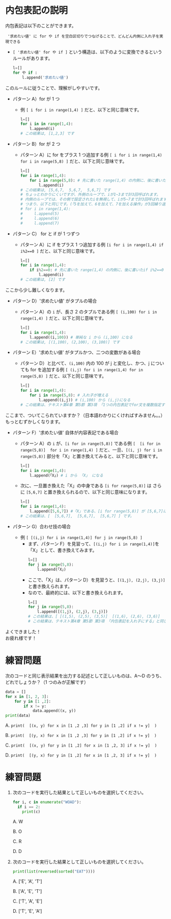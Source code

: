 # 内包表記の説明

内包表記は以下のことができます。

` '求めたい値' に for や if を空白区切りでつなげることで、どんどん内側に入れ子を実現できる`

- `[ '求めたい値' for や if ]` という構造は、以下のように変換できるというルールがあります。

  ```python
  l=[]
  for や if :
      l.append('求めたい値')
  ```

このルールに従うことで、理解がしやすいです。

- パターン A）for が 1 つ

  - 例 `[ i for i in range(1,4) ]` だと、以下と同じ意味です。
    ```python
    l=[]
    for i in in range(1,4):
        l.append(i)
    # この結果は, [1,2,3] です
    ```

- パターン B）for が 2 つ

  - パターン A）に for をプラス 1 つ追加する例 `[ i for i in range(1,4) for i in range(5,8) ]` だと、以下と同じ意味です。

    ```python
    l=[]
    for i in range(1,4):
        for i in range(5,8): # 先に書いた range(1,4) の内側に、後に書いた range(5,8) 分の入れ子が増える
            l.append(i)
    # この結果は, [5,6,7,  5,6,7,  5,6,7] です
    # ちょっとわかりにくいですが、外側のループで、iが1~3まで計3回呼ばれます。
    # 内側のループでは、その側で設定されたiを無視して、iが5~7まで計3回呼ばれます。
    # つまり、以下と同じです。(「5を加えて、6を加えて、7を加える操作」が3回繰り返されます。)
    # for i in range(1,4):
    #     l.append(5)
    #     l.append(6)
    #     l.append(7)
    ```

- パターン C） for と if が 1 つずつ

  - パターン A）に if をプラス 1 つ追加する例 `[i for i in range(1,4) if i%2==0 ]` だと、以下と同じ意味です。

    ```python
    l=[]
    for i in range(1,4):
        if i%2==0: # 先に書いた range(1,4) の内側に、後に書いたif i%2==0 分の入れ子が増える
            l.append(i)
    # この結果は, [2] です
    ```

ここから少し難しくなります。

- パターン D）'求めたい値' がタプルの場合

  - パターン A）の `i` が、長さ 2 のタプルである例 `[ (i,100) for i in range(1,4) ]` だと、以下と同じ意味です。

    ```python
    l=[]
    for i in range(1,4):
        l.append((i,100)) # 単純な i から (i,100) になる
    # この結果は, [(1,100), (2,100), (3,100)] です
    ```

- パターン E）'求めたい値' がタプルかつ、二つの変数がある場合

  - パターン D）と比べて、`(i,100)` 内の 100 が j と変化し、かつ、j についても for を追加する例 `[ (i,j) for i in range(1,4) for in range(5,8) ]` だと、以下と同じ意味です。

    ```python
    l=[]
    for i in range(1,4):
        for i in range(5,8): # 入れ子が増える
            l.append((i,j)) # (i,100) から (i,j)になる
    # この結果は、テキスト第4章 第5節 第3項 「1つの内包表記でfor文を複数指定する」にのっています！
    ```

ここまで、ついてこられていますか？（日本語わかりにくければすみません。。）  
もっとむずかしくなります。

- パターン F）'求めたい値' 自体が内容表記である場合

  - パターン A）の `i` が、`[i for in range(5,8)]` である例 `[  [i for in range(5,8)]  for i in range(1,4) ]` だと、一旦、`[(i, j) for i in range(5,8)]` 部分を「X」と置き換えてみると、以下と同じ意味です。

    ```python
    l=[]
    for i in range(1,4):
        l.append(「X」) # i から 「X」 になる
    ```

  - 次に、一旦置き換えた「X」の中身である `[i for range(5,8)]` は さらに `[5,6,7]` と置き換えられるので、以下と同じ意味になります。

    ```python
    l=[]
    for i in range(1,4):
        l.append([5,6,7]) #「X」である、[i for range(5,8)] が [5,6,7]になる
    # この結果は、[  [5,6,7],  [5,6,7],  [5,6,7] ] です。
    ```

- パターン G）合わせ技の場合
  - 例 `[ [(i,j) for i in range(1,4)] for j in range(5,8) ]`
    - まず、パターン F）を見習って、`[(i,j) for i in range(1,4)]`を「X」として、書き換えてみます。
      ```python
      l=[]
      for j in range(5,8):
          l.append(「X」)
      ```
    - ここで、「X」は、パターン D）を見習うと、`[(1,j), (2,j), (3,j)]` と書き換えられます。
    - なので、最終的には、以下と書き換えられます。
      ```python
      l=[]
      for j in range(5,8):
          l.append([(1,j), (2,j), (3,j)])
      # この結果は、[ [(1,5), (2,5), (3,5)]  [(1,6), (2,6), (3,6)]   [(1,7), (2,7), (3,7)]   ]です。
      # この結果は、テキスト第4章 第5節 第3項 「内包表記を入れ子にする」と同じです。
      ```

よくできました！  
お疲れ様です！

# 練習問題

次のコードと同じ表示結果を出力する記述として正しいものは、A〜D のうち、どれでしょうか？（1 つのみが正解です）

```python
data = []
for x in [1, 2, 3]:
    for y in [1 ,2]:
        if x != y:
            data.append((x, y))
print(data)
```

A. `print(  [(x, y) for x in [1 ,2 ,3] for y in [1 ,2] if x != y]  )`

B. `print(  [(y, x) for x in [1 ,2 ,3] for y in [1 ,2] if x != y]  )`

C. `print(  [(x, y) for y in [1 ,2] for x in [1 ,2, 3] if x != y]  )`

D. `print(  [(y, x) for y in [1 ,2] for x in [1 ,2, 3] if x != y]  )`

# 練習問題

1. 次のコードを実行した結果として正しいものを選択してください。

   ```python
   for i, c in enumerate("WOAD"):
     if i == 2:
       print(c)
   ```

   A. W

   B. O

   C. R

   D. D

1. 次のコードを実行した結果として正しいものを選択してください。

   ```python
   print(list(reversed(sorted("EAT"))))
   ```

   A. ['E', 'A', 'T']

   B. ['A', 'E', 'T']

   C. ['T', 'A', 'E']

   D. ['T', 'E', 'A']
